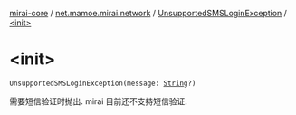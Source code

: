 [mirai-core](../../index.md) / [net.mamoe.mirai.network](../index.md) / [UnsupportedSMSLoginException](index.md) / [&lt;init&gt;](./-init-.md)

# &lt;init&gt;

`UnsupportedSMSLoginException(message: `[`String`](https://kotlinlang.org/api/latest/jvm/stdlib/kotlin/-string/index.html)`?)`

需要短信验证时抛出. mirai 目前还不支持短信验证.

